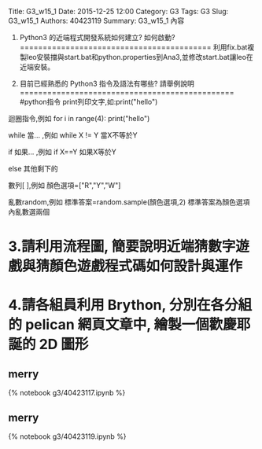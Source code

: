 Title: G3_w15_1
Date: 2015-12-25 12:00
Category: G3
Tags: G3
Slug: G3_w15_1
Authors: 40423119
Summary: G3_w15_1 內容

1. Python3 的近端程式開發系統如何建立? 如何啟動?
==========================================
利用fix.bat複製leo安裝擋與start.bat和python.properties到Ana3,並修改start.bat讓leo在近端安裝。

 2. 目前已經熟悉的 Python3 指令及語法有哪些? 請舉例說明
===============================================
#python指令
print列印文字,如:print("hello")


迴圈指令,例如
for i in range(4):
    print("hello")

while 當...   ,例如
while X != Y 當X不等於Y

if 如果...  ,例如
if X==Y   如果X等於Y

else  其他剩下的

數列[   ],例如
顏色選項=["R","Y","W"]

亂數random,例如
標準答案=random.sample(顏色選項,2)
標準答案為顏色選項內亂數選兩個

3.請利用流程圖, 簡要說明近端猜數字遊戲與猜顏色遊戲程式碼如何設計與運作
===============================================================

<script src="https://www.gliffy.com/diagramEmbed.js" type="text/javascript"></script><script type="text/javascript">gliffy_did="9703261";embedGliffy();</script>

4.請各組員利用 Brython, 分別在各分組的 pelican 網頁文章中, 繪製一個歡慶耶誕的 2D 圖形
=======================================================================

merry
------------------------------------------------
{% notebook g3/40423117.ipynb %}

merry
------------------------------------------------
{% notebook g3/40423119.ipynb %}
